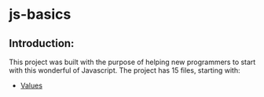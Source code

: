# js-basics
## Introduction:
This project was built with the purpose of helping new programmers to start with this wonderful of Javascript.
The project has 15 files, starting with:
* [Values](#values.js)
